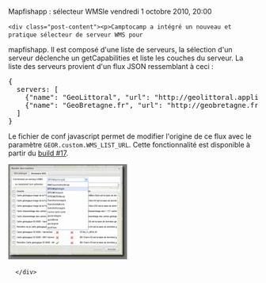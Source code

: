 Mapfishapp : sélecteur WMSle vendredi  1 octobre 2010, 20:00 
        
    <div class="post-content"><p>Camptocamp a intégré un nouveau et pratique sélecteur de serveur WMS pour
mapfishapp. Il est composé d'une liste de serveurs, la sélection d'un serveur
déclenche un getCapabilities et liste les couches du serveur. La liste des
serveurs provient d'un flux JSON ressemblant à ceci :</p>
<pre>
{
  servers: [
    {&quot;name&quot;: &quot;GeoLittoral&quot;, &quot;url&quot;: &quot;http://geolittoral.application.equipement.gouv.fr/wms/metropole&quot;},
    {&quot;name&quot;: &quot;GeoBretagne.fr&quot;, &quot;url&quot;: &quot;http://geobretagne.fr/geoserver/wms&quot;}
  ]
}
</pre>
<p>Le fichier de conf javascript permet de modifier l'origine de ce flux avec
le paramètre <code>GEOR.custom.WMS_LIST_URL</code>. Cette fonctionnalité est
disponible à partir du <a href="http://csm-bretagne.fr/hudson/view/georchestra/job/mapfishapp-custom/17/" hreflang="en">build #17</a>.</p>
<p><a href="/public/screenshots/wms-selector.png"><img src="/public/screenshots/.wms-selector_s.jpg" alt="sélecteur wms" title="sélecteur wms, oct. 2010" /></a></p></div>

      </div>

  
